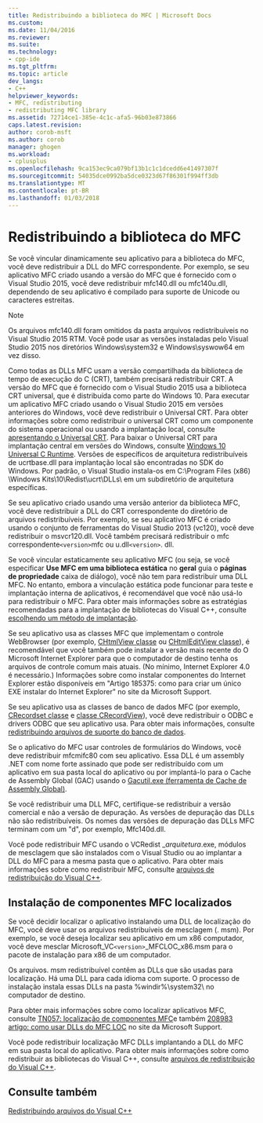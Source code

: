 ```yaml
---
title: Redistribuindo a biblioteca do MFC | Microsoft Docs
ms.custom: 
ms.date: 11/04/2016
ms.reviewer: 
ms.suite: 
ms.technology:
- cpp-ide
ms.tgt_pltfrm: 
ms.topic: article
dev_langs:
- C++
helpviewer_keywords:
- MFC, redistributing
- redistributing MFC library
ms.assetid: 72714ce1-385e-4c1c-afa5-96b03e873866
caps.latest.revision: 
author: corob-msft
ms.author: corob
manager: ghogen
ms.workload:
- cplusplus
ms.openlocfilehash: 9ca153ec9ca079bf13b1c1c1dcedd6e41497307f
ms.sourcegitcommit: 54035dce0992ba5dce0323d67f86301f994ff3db
ms.translationtype: MT
ms.contentlocale: pt-BR
ms.lasthandoff: 01/03/2018
---
```

# <a name="redistributing-the-mfc-library"></a>Redistribuindo a biblioteca do MFC
Se você vincular dinamicamente seu aplicativo para a biblioteca do MFC, você deve redistribuir a DLL do MFC correspondente. Por exemplo, se seu aplicativo MFC criado usando a versão do MFC que é fornecido com o Visual Studio 2015, você deve redistribuir mfc140.dll ou mfc140u.dll, dependendo de seu aplicativo é compilado para suporte de Unicode ou caracteres estreitas.  
  
> [!NOTE]
>  Os arquivos mfc140.dll foram omitidos da pasta arquivos redistribuíveis no Visual Studio 2015 RTM. Você pode usar as versões instaladas pelo Visual Studio 2015 nos diretórios Windows\system32 e Windows\syswow64 em vez disso.  
  
 Como todas as DLLs MFC usam a versão compartilhada da biblioteca de tempo de execução do C (CRT), também precisará redistribuir CRT. A versão do MFC que é fornecido com o Visual Studio 2015 usa a biblioteca CRT universal, que é distribuída como parte do Windows 10. Para executar um aplicativo MFC criado usando o Visual Studio 2015 em versões anteriores do Windows, você deve redistribuir o Universal CRT. Para obter informações sobre como redistribuir o universal CRT como um componente do sistema operacional ou usando a implantação local, consulte [apresentando o Universal CRT](http://go.microsoft.com/fwlink/p/?linkid=617977). Para baixar o Universal CRT para implantação central em versões do Windows, consulte [Windows 10 Universal C Runtime](http://go.microsoft.com/fwlink/p/?LinkId=619489). Versões de específicos de arquitetura redistribuíveis de ucrtbase.dll para implantação local são encontradas no SDK do Windows. Por padrão, o Visual Studio instala-os em C:\Program Files (x86) \Windows Kits\10\Redist\ucrt\DLLs\ em um subdiretório de arquitetura específicas.  
  
 Se seu aplicativo criado usando uma versão anterior da biblioteca MFC, você deve redistribuir a DLL do CRT correspondente do diretório de arquivos redistribuíveis. Por exemplo, se seu aplicativo MFC é criado usando o conjunto de ferramentas do Visual Studio 2013 (vc120), você deve redistribuir o msvcr120.dll. Você também precisará redistribuir o mfc correspondente`<version>`mfc ou u.dll`<version>`. dll.  
  
 Se você vincular estaticamente seu aplicativo MFC (ou seja, se você especificar **Use MFC em uma biblioteca estática** no **geral** guia o **páginas de propriedade** caixa de diálogo), você não tem para redistribuir uma DLL MFC. No entanto, embora a vinculação estática pode funcionar para teste e implantação interna de aplicativos, é recomendável que você não usá-lo para redistribuir o MFC. Para obter mais informações sobre as estratégias recomendadas para a implantação de bibliotecas do Visual C++, consulte [escolhendo um método de implantação](../ide/choosing-a-deployment-method.md).  
  
 Se seu aplicativo usa as classes MFC que implementam o controle WebBrowser (por exemplo, [CHtmlView classe](../mfc/reference/chtmlview-class.md) ou [CHtmlEditView classe](../mfc/reference/chtmleditview-class.md)), é recomendável que você também pode instalar a versão mais recente do O Microsoft Internet Explorer para que o computador de destino tenha os arquivos de controle comum mais atuais. (No mínimo, Internet Explorer 4.0 é necessário.) Informações sobre como instalar componentes do Internet Explorer estão disponíveis em "Artigo 185375: como para criar um único EXE instalar do Internet Explorer" no site da Microsoft Support.  
  
 Se seu aplicativo usa as classes de banco de dados MFC (por exemplo, [CRecordset classe](../mfc/reference/crecordset-class.md) e [classe CRecordView](../mfc/reference/crecordview-class.md)), você deve redistribuir o ODBC e drivers ODBC que seu aplicativo usa. Para obter mais informações, consulte [redistribuindo arquivos de suporte do banco de dados](../ide/redistributing-database-support-files.md).  
  
 Se o aplicativo do MFC usar controles de formulários do Windows, você deve redistribuir mfcmifc80 com seu aplicativo. Essa DLL é um assembly .NET com nome forte assinado que pode ser redistribuído com um aplicativo em sua pasta local do aplicativo ou por implantá-lo para o Cache de Assembly Global (GAC) usando o [Gacutil.exe (ferramenta de Cache de Assembly Global)](/dotnet/framework/tools/gacutil-exe-gac-tool).  
  
 Se você redistribuir uma DLL MFC, certifique-se redistribuir a versão comercial e não a versão de depuração. As versões de depuração das DLLs não são redistribuíveis. Os nomes das versões de depuração das DLLs MFC terminam com um "d", por exemplo, Mfc140d.dll.  
  
 Você pode redistribuir MFC usando o VCRedist _*arquitetura*.exe, módulos de mesclagem que são instalados com o Visual Studio ou ao implantar a DLL do MFC para a mesma pasta que o aplicativo. Para obter mais informações sobre como redistribuir MFC, consulte [arquivos de redistribuição do Visual C++](../ide/redistributing-visual-cpp-files.md).  
  
## <a name="installation-of-localized-mfc-components"></a>Instalação de componentes MFC localizados  
 Se você decidir localizar o aplicativo instalando uma DLL de localização do MFC, você deve usar os arquivos redistribuíveis de mesclagem (. msm). Por exemplo, se você deseja localizar seu aplicativo em um x86 computador, você deve mesclar Microsoft_VC`<version>`_MFCLOC_x86.msm para o pacote de instalação para x86 de um computador.  
  
 Os arquivos. msm redistribuível contêm as DLLs que são usadas para localização. Há uma DLL para cada idioma com suporte. O processo de instalação instala essas DLLs na pasta %windir%\system32\ no computador de destino.  
  
 Para obter mais informações sobre como localizar aplicativos MFC, consulte [TN057: localização de componentes MFC](../mfc/tn057-localization-of-mfc-components.md)e também [208983 artigo: como usar DLLs do MFC LOC](http://go.microsoft.com/fwlink/p/?linkid=198025) no site da Microsoft Support.  
  
 Você pode redistribuir localização MFC DLLs implantando a DLL do MFC em sua pasta local do aplicativo. Para obter mais informações sobre como redistribuir as bibliotecas do Visual C++, consulte [arquivos de redistribuição do Visual C++](../ide/redistributing-visual-cpp-files.md).  
  
## <a name="see-also"></a>Consulte também  
 [Redistribuindo arquivos do Visual C++](../ide/redistributing-visual-cpp-files.md)